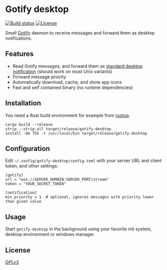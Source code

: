 # Gotify desktop

[![Build status](https://github.com/desbma/gotify-desktop/actions/workflows/ci.yml/badge.svg)](https://github.com/desbma/gotify-desktop/actions)
[![License](https://img.shields.io/github/license/desbma/gotify-desktop.svg?style=flat)](https://github.com/desbma/gotify-desktop/blob/master/LICENSE)

Small [Gotify](https://gotify.net/) daemon to receive messages and forward them as desktop notifications.

## Features

- Read Gotify messages, and forward them as [standard desktop notification](https://www.galago-project.org/specs/notification/0.9/index.html) (should work on must Unix variants)
- Forward message priority
- Automatically download, cache, and show app icons
- Fast and self contained binary (no runtime dependencies)

## Installation

You need a Rust build environment for example from [rustup](https://rustup.rs/).

```
cargo build --release
strip --strip-all target/release/gotify-desktop
install -Dm 755 -t /usr/local/bin target/release/gotify-desktop
```

## Configuration

Edit `~/.config/gotify-desktop/config.toml` with your server URL and client token, and other settings:

```
[gotify]
url = "wss://SERVER_DOMAIN:SERVER_PORT/stream"
token = "YOUR_SECRET_TOKEN"

[notification]
min_priority = 1  # optional, ignores messages with priority lower than given value
```

## Usage

Start `gotify-desktop` in the background using your favorite init system, desktop environment or windows manager.

## License

[GPLv3](https://www.gnu.org/licenses/gpl-3.0-standalone.html)
